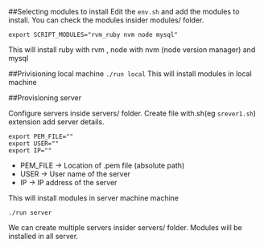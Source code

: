 ##Selecting modules to install
 Edit the ```env.sh``` and add the modules to install. You can check the modules insider modules/ folder.

```export SCRIPT_MODULES="rvm_ruby nvm node mysql"```

This will install ruby with rvm , node with nvm (node version manager) and mysql

##Privisioning local machine
``` ./run local ```
This will install modules in local machine

##Provisioning server

Configure servers inside servers/ folder.  Create file with.sh(eg ```srever1.sh```) extension add server details.

```
export PEM_FILE=""
export USER=""
export IP=""
```

* PEM_FILE -> Location of .pem file (absolute path)
* USER -> User name of the server
* IP -> IP address of the server

This will install modules in server machine machine

``` ./run server ```

We can create multiple servers insider servers/ folder. Modules will be installed in all server.
